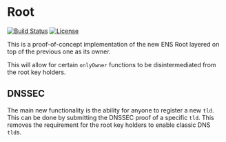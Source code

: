 # Root

[![Build Status](https://travis-ci.com/ensdomains/root.svg?branch=master)](https://travis-ci.com/ensdomains/root) [![License](https://img.shields.io/badge/License-BSD--2--Clause-blue.svg)](LICENSE)

This is a proof-of-concept implementation of the new ENS Root layered on top of the previous one as its owner.

This will allow for certain ```onlyOwner``` functions to be disintermediated from the root key holders.

## DNSSEC

The main new functionality is the ability for anyone to register a new `tld`. This can be done by submitting the DNSSEC proof of a specific `tld`. This removes the requirement for the root key holders to enable classic DNS `tld`s.
